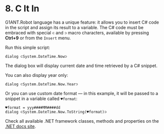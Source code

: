 # 8.  C It In

G1ANT.Robot language has a unique feature: it allows you to insert C\# code in the script and assign its result to a variable. The C\# code must be embraced with special `⊂` and `⊃` macro characters, available by pressing **Ctrl+9** or from the `Insert` menu.

Run this simple script:

```text
dialog ⊂System.DateTime.Now⊃
```

The dialog box will display current date and time retrieved by a C\# snippet.

You can also display year only:

```text
dialog ⊂System.DateTime.Now.Year⊃
```

Or you can use custom date format — in this example, it will be passed to a snippet in a variable called `♥format`:

```text
♥format = yyy####MM####dd
dialog ⊂System.DateTime.Now.ToString(♥format)⊃
```

Check all available .NET framework classes, methods and properties on the [.NET docs site](https://docs.microsoft.com/en-us/dotnet/).

